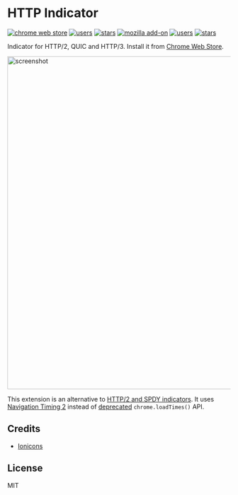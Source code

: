 # HTTP Indicator

[![chrome web store](https://badgen.net/chrome-web-store/v/hgcomhbcacfkpffiphlmnlhpppcjgmbl)](https://chrome.google.com/webstore/detail/hgcomhbcacfkpffiphlmnlhpppcjgmbl)
[![users](https://badgen.net/chrome-web-store/users/hgcomhbcacfkpffiphlmnlhpppcjgmbl)](https://chrome.google.com/webstore/detail/hgcomhbcacfkpffiphlmnlhpppcjgmbl)
[![stars](https://badgen.net/chrome-web-store/stars/hgcomhbcacfkpffiphlmnlhpppcjgmbl)](https://chrome.google.com/webstore/detail/hgcomhbcacfkpffiphlmnlhpppcjgmbl)
[![mozilla add-on](https://badgen.net/amo/v/http-indicator)](https://addons.mozilla.org/en-US/firefox/addon/http-indicator/)
[![users](https://badgen.net/amo/users/http-indicator)](https://addons.mozilla.org/en-US/firefox/addon/http-indicator/)
[![stars](https://badgen.net/amo/stars/http-indicator)](https://addons.mozilla.org/en-US/firefox/addon/http-indicator/)

Indicator for HTTP/2, QUIC and HTTP/3. Install it from [Chrome Web Store](https://chrome.google.com/webstore/detail/hgcomhbcacfkpffiphlmnlhpppcjgmbl).

<img width="752" src="assets/screenshot-1.png" alt="screenshot" />

This extension is an alternative to [HTTP/2 and SPDY indicators](https://chrome.google.com/webstore/detail/http2-and-spdy-indicator/mpbpobfflnpcgagjijhmgnchggcjblin). It uses [Navigation Timing 2](https://www.w3.org/TR/navigation-timing-2/) instead of [deprecated](https://developers.google.com/web/updates/2017/12/chrome-loadtimes-deprecated) `chrome.loadTimes()` API.

## Credits

- [Ionicons](https://ionicons.com/)

## License

MIT
